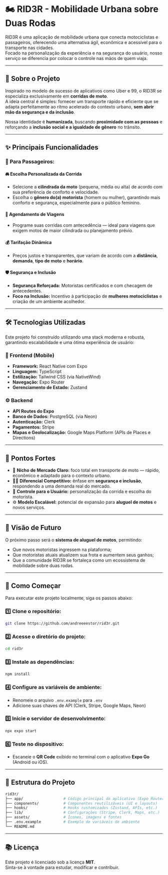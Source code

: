 # 🏍️ RID3R - Mobilidade Urbana sobre Duas Rodas

RID3R é uma aplicação de mobilidade urbana que conecta motociclistas e passageiros, oferecendo uma alternativa ágil, econômica e acessível para o transporte nas cidades.  
Focado na personalização da experiência e na segurança do usuário, nosso serviço se diferencia por colocar o controle nas mãos de quem viaja.

---

## 🚀 Sobre o Projeto

Inspirado no modelo de sucesso de aplicativos como Uber e 99, o RID3R se especializa exclusivamente em **corridas de moto**.  
A ideia central é simples: fornecer um transporte rápido e eficiente que se adapta perfeitamente ao ritmo acelerado do contexto urbano, **sem abrir mão da segurança e da inclusão**.

Nossa identidade é **humanizada**, buscando **proximidade com as pessoas** e reforçando a **inclusão social e a igualdade de gênero** no trânsito.

---

## ✨ Principais Funcionalidades

### 👥 Para Passageiros:

#### 🚘 Escolha Personalizada da Corrida
- Selecione a **cilindrada da moto** (pequena, média ou alta) de acordo com sua preferência de conforto e velocidade.  
- Escolha o **gênero do(a) motorista** (homem ou mulher), garantindo mais conforto e segurança, especialmente para o público feminino.

#### 📅 Agendamento de Viagens
- Programe suas corridas com antecedência — ideal para viagens que exigem motos de maior cilindrada ou planejamento prévio.

#### 💰 Tarifação Dinâmica
- Preços justos e transparentes, que variam de acordo com a **distância**, **demanda**, **tipo de moto** e **horário**.

#### 🛡️ Segurança e Inclusão
- **Segurança Reforçada:** Motoristas certificados e com checagem de antecedentes.  
- **Foco na Inclusão:** Incentivo à participação de **mulheres motociclistas** e criação de um ambiente acolhedor.

---

## 🛠️ Tecnologias Utilizadas

Este projeto foi construído utilizando uma stack moderna e robusta, garantindo escalabilidade e uma ótima experiência de usuário:

### 📱 Frontend (Mobile)
- **Framework:** React Native com Expo  
- **Linguagem:** TypeScript  
- **Estilização:** Tailwind CSS (via NativeWind)  
- **Navegação:** Expo Router  
- **Gerenciamento de Estado:** Zustand  

### ⚙️ Backend
- **API Routes do Expo**  
- **Banco de Dados:** PostgreSQL (via Neon)  
- **Autenticação:** Clerk  
- **Pagamentos:** Stripe  
- **Mapas e Geolocalização:** Google Maps Platform (APIs de Places e Directions)

---

## 💪 Pontos Fortes

- 🚦 **Nicho de Mercado Claro:** foco total em transporte de moto — rápido, econômico e adaptado para o contexto urbano.  
- 🧍‍♀️ **Diferencial Competitivo:** ênfase em **segurança e inclusão**, respondendo a uma demanda real do mercado.  
- 🧭 **Controle para o Usuário:** personalização da corrida e escolha do motorista.  
- ⚙️ **Modelo Escalável:** potencial de expansão para **aluguel de motos** e novos serviços.

---

## 🔮 Visão de Futuro

O próximo passo será o **sistema de aluguel de motos**, permitindo:
- Que novos motoristas ingressem na plataforma;
- Que motoristas atuais atualizem sua frota e aumentem seus ganhos;
- Que a comunidade RID3R se fortaleça como um ecossistema de mobilidade sobre duas rodas.

---

## 🏁 Como Começar

Para executar este projeto localmente, siga os passos abaixo:

### 1️⃣ Clone o repositório:
```bash
git clone https://github.com/andreeeestor/rid3r.git
```

### 2️⃣ Acesse o diretório do projeto:
```bash
cd rid3r
```

### 3️⃣ Instale as dependências:
```bash
npm install
```

### 4️⃣ Configure as variáveis de ambiente:
- Renomeie o arquivo `.env.example` para `.env`
- Adicione suas chaves de API (Clerk, Stripe, Google Maps, Neon)

### 5️⃣ Inicie o servidor de desenvolvimento:
```bash
npx expo start
```

### 6️⃣ Teste no dispositivo:
- Escaneie o **QR Code** exibido no terminal com o aplicativo **Expo Go** (Android ou iOS).

---

## 🧭 Estrutura do Projeto

```bash
rid3r/
├── app/                  # Código principal do aplicativo (Expo Router)
├── components/           # Componentes reutilizáveis (UI e layouts)
├── hooks/                # Hooks customizados (Zustand, APIs, etc.)
├── lib/                  # Configurações (Stripe, Clerk, Maps, etc.)
├── assets/               # Ícones, imagens e fontes
├── .env.example          # Exemplo de variáveis de ambiente
└── README.md
```

---

## 📚 Licença

Este projeto é licenciado sob a licença **MIT**.  
Sinta-se à vontade para estudar, modificar e contribuir.
